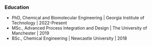 ### Education
- PhD, Chemical and Biomolecular Engineering | Georgia Institute of Technology | 2022-Present
- MSc., Advanced Process Integration and Design | The University of Manchester | 2019
- BSc., Chemical Engineering | Newcastle University | 2018

